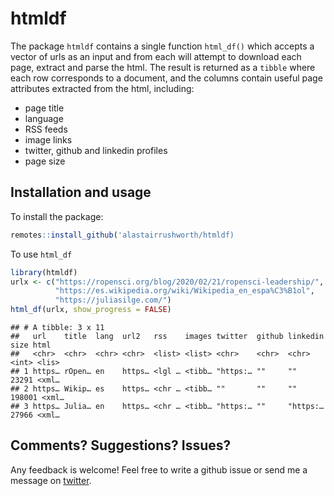 
# htmldf

The package `htmldf` contains a single function `html_df()` which
accepts a vector of urls as an input and from each will attempt to
download each page, extract and parse the html. The result is returned
as a `tibble` where each row corresponds to a document, and the columns
contain useful page attributes extracted from the html, including:

  - page title
  - language
  - RSS feeds
  - image links
  - twitter, github and linkedin profiles
  - page size

## Installation and usage

To install the package:

``` r
remotes::install_github('alastairrushworth/htmldf)
```

To use `html_df`

``` r
library(htmldf)
urlx <- c("https://ropensci.org/blog/2020/02/21/ropensci-leadership/",
          "https://es.wikipedia.org/wiki/Wikipedia_en_espa%C3%B1ol", 
          "https://juliasilge.com/")
html_df(urlx, show_progress = FALSE)
```

    ## # A tibble: 3 x 11
    ##   url    title  lang  url2   rss    images twitter  github linkedin   size html 
    ##   <chr>  <chr>  <chr> <chr>  <list> <list> <chr>    <chr>  <chr>     <int> <lis>
    ## 1 https… rOpen… en    https… <lgl … <tibb… "https:… ""     ""        23291 <xml…
    ## 2 https… Wikip… es    https… <chr … <tibb… ""       ""     ""       198001 <xml…
    ## 3 https… Julia… en    https… <chr … <tibb… "https:… ""     "https:…  27966 <xml…

## Comments? Suggestions? Issues?

Any feedback is welcome\! Feel free to write a github issue or send me a
message on [twitter](https://twitter.com/rushworth_a).
